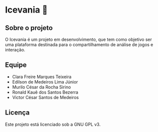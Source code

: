 # Icevania 🐧

## Sobre o projeto
O Icevania é um projeto em desenvolvimento, que tem como objetivo ser uma plataforma destinada para o compartilhamento de análise de jogos e interação.

## Equipe
- Clara Freire Marques Teixeira
- Edilson de Medeiros Lima Júnior  
- Murilo César da Rocha Sirino  
- Ronald Kauê dos Santos Bezerra  
- Victor César Santos de Medeiros  

## Licença
Este projeto está licenciado sob a GNU GPL v3.
